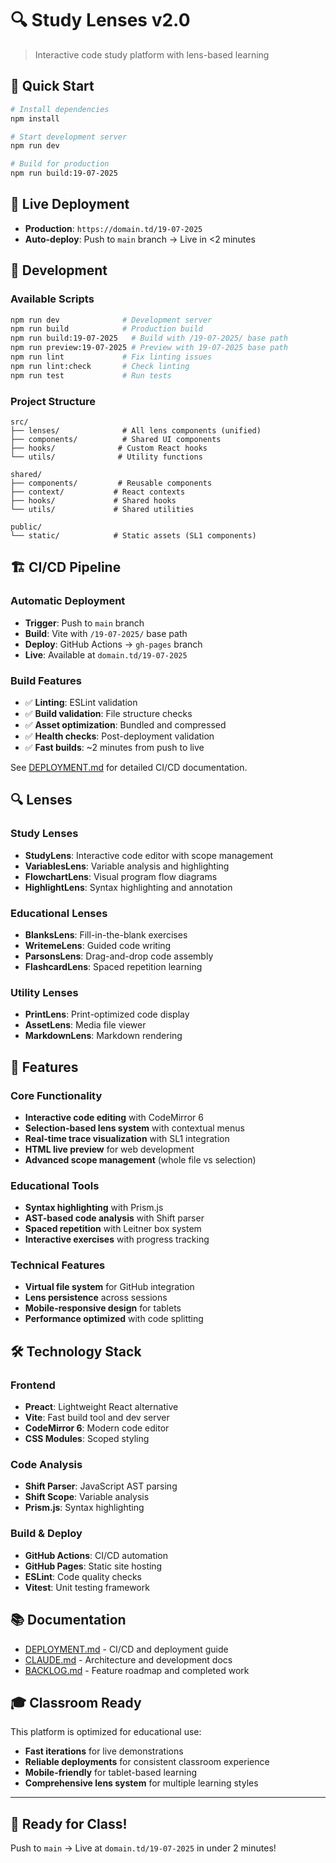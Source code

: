 # 🔍 Study Lenses v2.0

> Interactive code study platform with lens-based learning

## 🚀 Quick Start

```bash
# Install dependencies
npm install

# Start development server
npm run dev

# Build for production
npm run build:19-07-2025
```

## 📍 Live Deployment

- **Production**: `https://domain.td/19-07-2025`
- **Auto-deploy**: Push to `main` branch → Live in <2 minutes

## 🔧 Development

### Available Scripts

```bash
npm run dev              # Development server
npm run build            # Production build
npm run build:19-07-2025   # Build with /19-07-2025/ base path
npm run preview:19-07-2025 # Preview with 19-07-2025 base path
npm run lint             # Fix linting issues
npm run lint:check       # Check linting
npm run test             # Run tests
```

### Project Structure

```
src/
├── lenses/              # All lens components (unified)
├── components/          # Shared UI components
├── hooks/              # Custom React hooks
└── utils/              # Utility functions

shared/
├── components/         # Reusable components
├── context/           # React contexts
├── hooks/             # Shared hooks
└── utils/             # Shared utilities

public/
└── static/            # Static assets (SL1 components)
```

## 🏗️ CI/CD Pipeline

### Automatic Deployment
- **Trigger**: Push to `main` branch
- **Build**: Vite with `/19-07-2025/` base path
- **Deploy**: GitHub Actions → `gh-pages` branch
- **Live**: Available at `domain.td/19-07-2025`

### Build Features
- ✅ **Linting**: ESLint validation
- ✅ **Build validation**: File structure checks
- ✅ **Asset optimization**: Bundled and compressed
- ✅ **Health checks**: Post-deployment validation
- ✅ **Fast builds**: ~2 minutes from push to live

See [DEPLOYMENT.md](./DEPLOYMENT.md) for detailed CI/CD documentation.

## 🔍 Lenses

### Study Lenses
- **StudyLens**: Interactive code editor with scope management
- **VariablesLens**: Variable analysis and highlighting
- **FlowchartLens**: Visual program flow diagrams
- **HighlightLens**: Syntax highlighting and annotation

### Educational Lenses
- **BlanksLens**: Fill-in-the-blank exercises
- **WritemeLens**: Guided code writing
- **ParsonsLens**: Drag-and-drop code assembly
- **FlashcardLens**: Spaced repetition learning

### Utility Lenses
- **PrintLens**: Print-optimized code display
- **AssetLens**: Media file viewer
- **MarkdownLens**: Markdown rendering

## 🎯 Features

### Core Functionality
- **Interactive code editing** with CodeMirror 6
- **Selection-based lens system** with contextual menus
- **Real-time trace visualization** with SL1 integration
- **HTML live preview** for web development
- **Advanced scope management** (whole file vs selection)

### Educational Tools
- **Syntax highlighting** with Prism.js
- **AST-based code analysis** with Shift parser
- **Spaced repetition** with Leitner box system
- **Interactive exercises** with progress tracking

### Technical Features
- **Virtual file system** for GitHub integration
- **Lens persistence** across sessions
- **Mobile-responsive design** for tablets
- **Performance optimized** with code splitting

## 🛠️ Technology Stack

### Frontend
- **Preact**: Lightweight React alternative
- **Vite**: Fast build tool and dev server
- **CodeMirror 6**: Modern code editor
- **CSS Modules**: Scoped styling

### Code Analysis
- **Shift Parser**: JavaScript AST parsing
- **Shift Scope**: Variable analysis
- **Prism.js**: Syntax highlighting

### Build & Deploy
- **GitHub Actions**: CI/CD automation
- **GitHub Pages**: Static site hosting
- **ESLint**: Code quality checks
- **Vitest**: Unit testing framework

## 📚 Documentation

- [DEPLOYMENT.md](./DEPLOYMENT.md) - CI/CD and deployment guide
- [CLAUDE.md](./CLAUDE.md) - Architecture and development docs
- [BACKLOG.md](./BACKLOG.md) - Feature roadmap and completed work

## 🎓 Classroom Ready

This platform is optimized for educational use:
- **Fast iterations** for live demonstrations
- **Reliable deployments** for consistent classroom experience
- **Mobile-friendly** for tablet-based learning
- **Comprehensive lens system** for multiple learning styles

---

## 🚀 Ready for Class!

Push to `main` → Live at `domain.td/19-07-2025` in under 2 minutes!